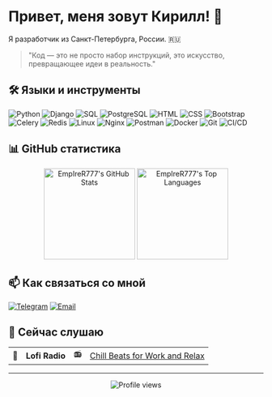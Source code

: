 # Привет, меня зовут Кирилл! 👋

Я разработчик из Санкт-Петербурга, России. 🇷🇺

> "Код — это не просто набор инструкций, это искусство, превращающее идеи в реальность."

## 🛠 Языки и инструменты

![Python](https://img.shields.io/badge/-Python-3776AB?style=flat-square&logo=Python&logoColor=white)
![Django](https://img.shields.io/badge/-Django-092E20?style=flat-square&logo=Django&logoColor=white)
![SQL](https://img.shields.io/badge/-SQL-4479A1?style=flat-square&logo=MySQL&logoColor=white)
![PostgreSQL](https://img.shields.io/badge/-PostgreSQL-336791?style=flat-square&logo=PostgreSQL&logoColor=white)
![HTML](https://img.shields.io/badge/-HTML5-E34F26?style=flat-square&logo=HTML5&logoColor=white)
![CSS](https://img.shields.io/badge/-CSS3-1572B6?style=flat-square&logo=CSS3&logoColor=white)
![Bootstrap](https://img.shields.io/badge/-Bootstrap-7952B3?style=flat-square&logo=Bootstrap&logoColor=white)
![Celery](https://img.shields.io/badge/-Celery-37814A?style=flat-square&logo=Celery&logoColor=white)
![Redis](https://img.shields.io/badge/-Redis-DC382D?style=flat-square&logo=Redis&logoColor=white)
![Linux](https://img.shields.io/badge/-Linux-FCC624?style=flat-square&logo=Linux&logoColor=black)
![Nginx](https://img.shields.io/badge/-Nginx-269539?style=flat-square&logo=Nginx&logoColor=white)
![Postman](https://img.shields.io/badge/-Postman-FF6C37?style=flat-square&logo=Postman&logoColor=white)
![Docker](https://img.shields.io/badge/-Docker-2496ED?style=flat-square&logo=Docker&logoColor=white)
![Git](https://img.shields.io/badge/-Git-F05032?style=flat-square&logo=Git&logoColor=white)
![CI/CD](https://img.shields.io/badge/-CI%2FCD-4A154B?style=flat-square&logo=Jenkins&logoColor=white)

## 📊 GitHub статистика

<p align="center">
  <img height="180em" src="https://github-readme-stats.vercel.app/api?username=EmpIreR777&show_icons=true&theme=radical" alt="EmpIreR777's GitHub Stats"/>
  <img height="180em" src="https://github-readme-stats.vercel.app/api/top-langs/?username=EmpIreR777&layout=compact&theme=radical" alt="EmpIreR777's Top Languages"/>
</p>


## 📫 Как связаться со мной

[![Telegram](https://img.shields.io/badge/-Telegram-26A5E4?style=for-the-badge&logo=Telegram&logoColor=white)](https://t.me/EmpIreR7)
[![Email](https://img.shields.io/badge/-Email-D14836?style=for-the-badge&logo=Gmail&logoColor=white)](mailto:cyril.killreal@yandex.ru)

## 🎵 Сейчас слушаю

<table>
  <tr>
    <td>🎵</td>
    <td><strong>Lofi Radio</strong></td>
    <td>📻</td>
    <td><a href="https://music.yandex.ru/artist/8268430">Chill Beats for Work and Relax</a></td>
  </tr>
</table>

---

<p align="center">
  <img src="https://komarev.com/ghpvc/?username=EmpIreR777&color=blueviolet" alt="Profile views"/>
</p>
